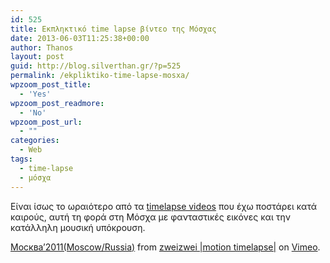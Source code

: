 ```yaml
---
id: 525
title: Εκπληκτικό time lapse βίντεο της Μόσχας
date: 2013-06-03T11:25:38+00:00
author: Thanos
layout: post
guid: http://blog.silverthan.gr/?p=525
permalink: /ekpliktiko-time-lapse-mosxa/
wpzoom_post_title:
  - 'Yes'
wpzoom_post_readmore:
  - 'No'
wpzoom_post_url:
  - ""
categories:
  - Web
tags:
  - time-lapse
  - μόσχα
---
```

Είναι ίσως το ωραιότερο από τα [timelapse videos](http://blog.silverthan.gr/tag/time-lapse/ "time lapse videos") που έχω ποστάρει κατά καιρούς, αυτή τη φορά στη Μόσχα με φανταστικές εικόνες και την κατάλληλη μουσική υπόκρουση.  


[Москва&#8217;2011(Moscow/Russia)](http://vimeo.com/34134308) from [zweizwei |motion timelapse|](http://vimeo.com/zweizwei) on [Vimeo](http://vimeo.com).